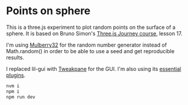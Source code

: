 
# Points on sphere

This is a three.js experiment to plot random points on the surface of a sphere. It is based on Bruno Simon's [Three.js Journey course](https://threejs-journey.com/), lesson 17.

I'm using [Mulberry32](https://stackoverflow.com/a/47593316/778272) for the random number generator instead of Math.random() in order to be able to use a seed and get reproducible results.

I replaced lil-gui with [Tweakpane](https://tweakpane.github.io/) for the GUI. I'm also using its [essential plugins](https://github.com/tweakpane/plugin-essentials).

```bash
nvm i
npm i
npm run dev
```
